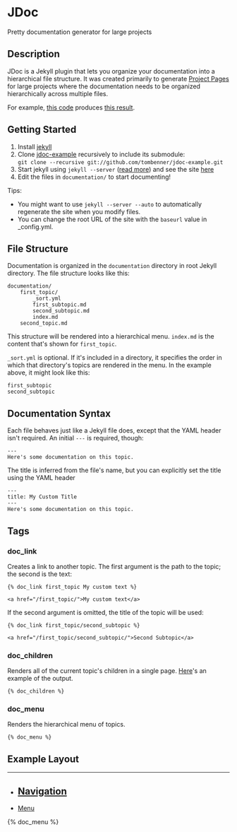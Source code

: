 JDoc
====
Pretty documentation generator for large projects

Description
-----------

JDoc is a Jekyll plugin that lets you organize your documentation into a hierarchical file structure.  It was created primarily to generate [Project Pages](http://pages.github.com/) for large projects where the documentation needs to be organized hierarchically across multiple files.

For example, [this code](https://github.com/tombenner/wp-mvc-doc/tree/master/documentation) produces [this result](http://wpmvc.org/).

Getting Started
---------------

1. Install [jekyll](https://github.com/mojombo/jekyll)
1. Clone [jdoc-example](https://github.com/tombenner/jdoc-example) recursively to include its submodule:  
`git clone --recursive git://github.com/tombenner/jdoc-example.git`
1. Start jekyll using `jekyll --server` ([read more](https://github.com/mojombo/jekyll/wiki/usage)) and see the site [here](http://localhost:4000/jdoc-example/)
1. Edit the files in `documentation/` to start documenting!

Tips:

* You might want to use `jekyll --server --auto` to automatically regenerate the site when you modify files.
* You can change the root URL of the site with the `baseurl` value in _config.yml.

File Structure
--------------

Documentation is organized in the `documentation` directory in root Jekyll directory.  The file structure looks like this:

    documentation/
        first_topic/
            _sort.yml
            first_subtopic.md
            second_subtopic.md
            index.md
        second_topic.md

This structure will be rendered into a hierarchical menu.  `index.md` is the content that's shown for `first_topic`.

`_sort.yml` is optional.  If it's included in a directory, it specifies the order in which that directory's topics are rendered in the menu.  In the example above, it might look like this:

    first_subtopic
    second_subtopic

Documentation Syntax
--------------------

Each file behaves just like a Jekyll file does, except that the YAML header isn't required. An initial `---` is required, though:

    ---
    Here's some documentation on this topic.

The title is inferred from the file's name, but you can explicitly set the title using the YAML header

    ---
    title: My Custom Title
    ---
    Here's some documentation on this topic.

Tags
----

### doc_link

Creates a link to another topic.  The first argument is the path to the topic; the second is the text:

    {% doc_link first_topic My custom text %}

    <a href="/first_topic/">My custom text</a>

If the second argument is omitted, the title of the topic will be used:

    {% doc_link first_topic/second_subtopic %}

    <a href="/first_topic/second_subtopic/">Second Subtopic</a>


### doc_children

Renders all of the current topic's children in a single page.  [Here](http://tombenner.github.com/jdoc-example/documentation/first_topic/first_subtopic/)'s an example of the output.

    {% doc_children %}

### doc_menu

Renders the hierarchical menu of topics.

    {% doc_menu %}

Example Layout
--------------

---
<div class="fixed">
    <nav class="top-bar">
      <ul class="title-area">
        <!-- Title Area -->
        <li class="name">
          <h1><a href="/">Navigation</a></h1>
        </li>
        <!-- Remove the class "menu-icon" to get rid of menu icon. Take out "Menu" to just have icon alone -->
        <li class="toggle-topbar menu-icon"><a href="#"><span>Menu</span></a></li>
      </ul>
      <section class="top-bar-section">         
          {% doc_menu %}
      </section>
    </nav>
</div>
